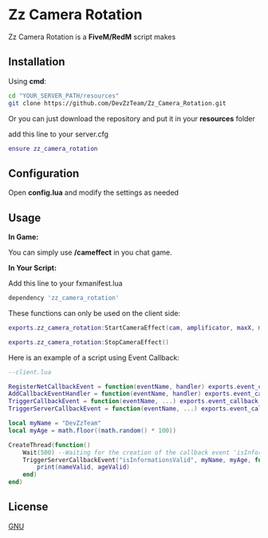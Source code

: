 # Zz Camera Rotation

Zz Camera Rotation is a **FiveM/RedM** script makes

## Installation

Using **cmd**:
```bash
cd "YOUR_SERVER_PATH/resources"
git clone https://github.com/DevZzTeam/Zz_Camera_Rotation.git
```
Or you can just download the repository and put it in your **resources** folder

add this line to your server.cfg
```lua
ensure zz_camera_rotation
```

## Configuration
Open **config.lua** and modify the settings as needed

## Usage
**In Game:**

You can simply use **/cameffect** in you chat game.

**In Your Script:**

Add this line to your fxmanifest.lua
```lua
dependency 'zz_camera_rotation'
```

These functions can only be used on the client side:
```lua
exports.zz_camera_rotation:StartCameraEffect(cam, amplificator, maxX, maxY, useNuiFocus, disableAllControl, exeptControls)

exports.zz_camera_rotation:StopCameraEffect()
```

Here is an example of a script using Event Callback:
```lua
--client.lua

RegisterNetCallbackEvent = function(eventName, handler) exports.event_callback:RegisterNetCallbackEvent(eventName, handler) end
AddCallbackEventHandler = function(eventName, handler) exports.event_callback:AddCallbackEventHandler(eventName, handler) end
TriggerCallbackEvent = function(eventName, ...) exports.event_callback:TriggerCallbackEvent(eventName, ...) end
TriggerServerCallbackEvent = function(eventName, ...) exports.event_callback:TriggerServerCallbackEvent(eventName, ...) end

local myName = "DevZzTeam"
local myAge = math.floor((math.random() * 100))

CreateThread(function()
    Wait(500) --Waiting for the creation of the callback event 'isInformationsValid' (on the server-side)
    TriggerServerCallbackEvent("isInformationsValid", myName, myAge, function(nameValid, ageValid)
        print(nameValid, ageValid)
    end)
end)
```

## License

[GNU](https://choosealicense.com/licenses/gpl-3.0/)

